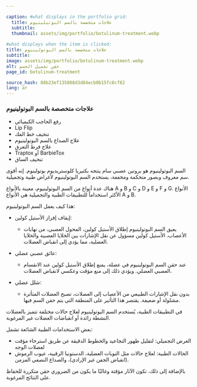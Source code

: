 ```yaml
---

caption: #what displays in the portfolio grid:
  title: علاجات متخصصة بالسم البوتيلينيوم
  subtitle: 
  thumbnail: assets/img/portfolio/botulinum-treatment.webp
  
#what displays when the item is clicked:
title: علاجات متخصصة بالسم البوتولينيوم
subtitle: 
image: assets/img/portfolio/botulinum-treatment.webp
alt: حقن تجميل الجسم
page_id: botulinum-treatment

source_hash: 88b23ef135888d3d84ecb0b15fc8cf82
lang: ar
---
```

### علاجات متخصصة بالسم البوتولينيوم
- رفع الحاجب الكيميائي
- Lip Flip
- تنحيف خط الفك
- علاج الصداع بالسم البوتولينيوم
- علاج فرط التعرق
- Traptox أو BarbieTox
- تنحيف الساق

السم البوتولينيوم هو بروتين عصبي سام ينتجه بكتيريا كلوستريديوم بوتولينوم. إنه أقوى سم معروف وبصور متحكمة ومخففة، يستخدم السم البوتولينيوم لأغراض طبية وتجميلية.

هناك عدة أنواع من السم البوتولينيوم، معينة بالأنواع A و B و C و D و E و F و G. الأنواع الأكثر استخداماً للتطبيقات الطبية والتجميلية هي الأنواع A و B.

هذا كيف يعمل السم البوتولينيوم:
- إيقاف إفراز الأستيل كولين:
  - يعيق السم البوتولينيوم إطلاق الأستيل كولين، المحول العصبي، من نهايات الأعصاب. الأستيل كولين مسؤول عن نقل الإشارات بين الخلايا العصبية والخلايا العضلية، مما يؤدي إلى انقباض العضلات.

- عائق عصبي عضلي:
  - عند حقن السم البوتولينيوم في عضلة، يمنع إطلاق الأستيل كولين عند الانقسام العصبي العضلي. ويؤدي ذلك إلى منع مؤقت وعكسي لانقباض العضلات.

- شلل عضلي:
  - بدون نقل الإشارات الطبيعي من الأعصاب إلى العضلات، تصبح العضلات المتأثرة مشلولة أو ضعيفة. يقتصر هذا التأثير على المنطقة التي يتم حقن السم فيها.

في التطبيقات الطبية، يُستخدم السم البوتولينيوم لعلاج حالات مختلفة تتميز بالعضلات النشطة زائدة أو انقباضات العضلات غير المرغوبة.

بعض الاستخدامات الطبية الشائعة تشمل:
- الغرض التجميلي: لتقليل ظهور التجاعيد والخطوط الدقيقة عن طريق استرخاء مؤقت لعضلات الوجه
- الحالات الطبية: لعلاج حالات مثل النوبات العضلية، الدستونيا الرقبية، عيوب الرموش (انقباض الجفن غير الإرادي)، والصداع النصفي المزمن.

بالإضافة إلى ذلك، تكون الآثار مؤقتة وغالبًا ما يكون من الضروري حقن متكررة للحفاظ على النتائج المرغوبة.